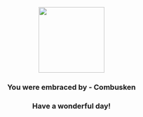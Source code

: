 <p align="center">
    <img src="https://raw.githubusercontent.com/PokeAPI/sprites/master/sprites/pokemon/256.png" width="150" height="150">
</p>
<h3 align="center">You were embraced by - <b>Combusken</b></h3>
<h3 align="center">Have a wonderful day!</h3>
